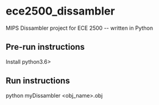 # ece2500_dissambler
MIPS Dissambler project for ECE 2500 -- written in Python

## Pre-run instructions

Install python3.6>

## Run instructions

python myDissambler <obj_name>.obj
